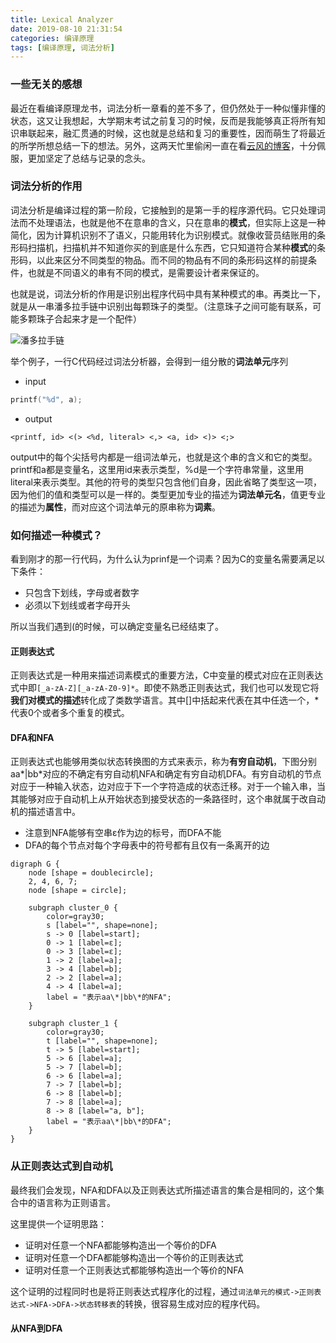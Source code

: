```yaml
---
title: Lexical Analyzer
date: 2019-08-10 21:31:54
categories: 编译原理
tags: [编译原理, 词法分析]
---
```


### 一些无关的感想
最近在看编译原理龙书，词法分析一章看的差不多了，但仍然处于一种似懂非懂的状态，这又让我想起，大学期末考试之前复习的时候，反而是我能够真正将所有知识串联起来，融汇贯通的时候，这也就是总结和复习的重要性，因而萌生了将最近的所学所想总结一下的想法。另外，这两天忙里偷闲一直在看[云风的博客](https://blog.codingnow.com/)，十分佩服，更加坚定了总结与记录的念头。

### 词法分析的作用
词法分析是编译过程的第一阶段，它接触到的是第一手的程序源代码。它只处理词法而不处理语法，也就是他不在意串的含义，只在意串的**模式**，但实际上这是一种简化，因为计算机识别不了语义，只能用转化为识别模式。就像收营员结账用的条形码扫描机，扫描机并不知道你买的到底是什么东西，它只知道符合某种**模式**的条形码，以此来区分不同类型的物品。而不同的物品有不同的条形码这样的前提条件，也就是不同语义的串有不同的模式，是需要设计者来保证的。

也就是说，词法分析的作用是识别出程序代码中具有某种模式的串。再类比一下，就是从一串潘多拉手链中识别出每颗珠子的类型。（注意珠子之间可能有联系，可能多颗珠子合起来才是一个配件）

<!-- more -->

![潘多拉手链](pandora.jpg)

举个例子，一行C代码经过词法分析器，会得到一组分散的**词法单元**序列

- input
``` C
printf("%d", a);
```

- output
```
<printf, id> <(> <%d, literal> <,> <a, id> <)> <;>
```

output中的每个尖括号内都是一组词法单元，也就是这个串的含义和它的类型。printf和a都是变量名，这里用id来表示类型，%d是一个字符串常量，这里用literal来表示类型。其他的符号的类型只包含他们自身，因此省略了类型这一项，因为他们的值和类型可以是一样的。类型更加专业的描述为**词法单元名**，值更专业的描述为**属性**，而对应这个词法单元的原串称为**词素**。


### 如何描述一种模式？
看到刚才的那一行代码，为什么认为prinf是一个词素？因为C的变量名需要满足以下条件：
- 只包含下划线，字母或者数字
- 必须以下划线或者字母开头

所以当我们遇到(的时候，可以确定变量名已经结束了。

#### 正则表达式
正则表达式是一种用来描述词素模式的重要方法，C中变量的模式对应在正则表达式中即`[_a-zA-Z][_a-zA-Z0-9]*`。即使不熟悉正则表达式，我们也可以发现它将**我们对模式的描述**转化成了类数学语言。其中[]中括起来代表在其中任选一个，\*代表0个或者多个重复的模式。

#### DFA和NFA
正则表达式也能够用类似状态转换图的方式来表示，称为**有穷自动机**，下图分别aa*|bb*对应的不确定有穷自动机NFA和确定有穷自动机DFA。有穷自动机的节点对应于一种输入状态，边对应于下一个字符造成的状态迁移。对于一个输入串，当其能够对应于自动机上从开始状态到接受状态的一条路径时，这个串就属于改自动机的描述语言中。

- 注意到NFA能够有空串ε作为边的标号，而DFA不能
- DFA的每个节点对每个字母表中的符号都有且仅有一条离开的边

```graphviz
digraph G {
    node [shape = doublecircle];
    2, 4, 6, 7;
    node [shape = circle];

    subgraph cluster_0 {
        color=gray30;
        s [label="", shape=none];
        s -> 0 [label=start];
        0 -> 1 [label=ε];
        0 -> 3 [label=ε];
        1 -> 2 [label=a];
        3 -> 4 [label=b];
        2 -> 2 [label=a];
        4 -> 4 [label=a];
        label = "表示aa\*|bb\*的NFA";
    }

    subgraph cluster_1 {
        color=gray30;
        t [label="", shape=none];
        t -> 5 [label=start];
        5 -> 6 [label=a];
        5 -> 7 [label=b];
        6 -> 6 [label=a];
        7 -> 7 [label=b];
        6 -> 8 [label=b];
        7 -> 8 [label=a];
        8 -> 8 [label="a, b"];
        label = "表示aa\*|bb\*的DFA";
    }
}
```


### 从正则表达式到自动机

最终我们会发现，NFA和DFA以及正则表达式所描述语言的集合是相同的，这个集合中的语言称为正则语言。

这里提供一个证明思路：
- 证明对任意一个NFA都能够构造出一个等价的DFA
- 证明对任意一个DFA都能够构造出一个等价的正则表达式
- 证明对任意一个正则表达式都能够构造出一个等价的NFA

这个证明的过程同时也是将正则表达式程序化的过程，通过`词法单元的模式->正则表达式->NFA->DFA->状态转移表`的转换，很容易生成对应的程序代码。

#### 从NFA到DFA
